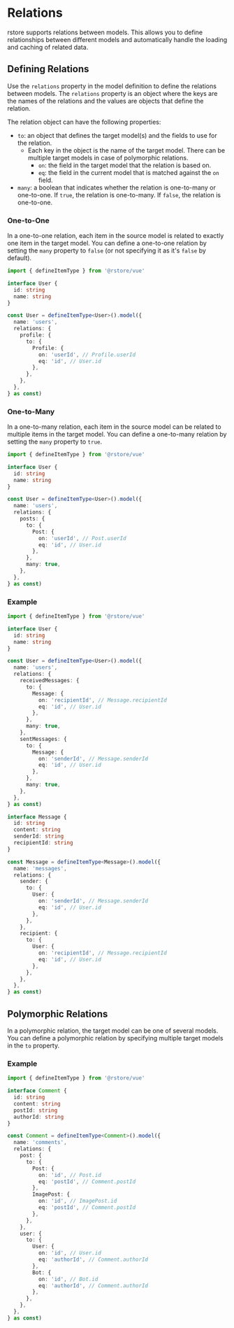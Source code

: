 # Relations

rstore supports relations between models. This allows you to define relationships between different models and automatically handle the loading and caching of related data.

## Defining Relations

Use the `relations` property in the model definition to define the relations between models. The `relations` property is an object where the keys are the names of the relations and the values are objects that define the relation.

The relation object can have the following properties:
- `to`: an object that defines the target model(s) and the fields to use for the relation.
  - Each key in the object is the name of the target model. There can be multiple target models in case of polymorphic relations.
    - `on`: the field in the target model that the relation is based on.
    - `eq`: the field in the current model that is matched against the `on` field.
- `many`: a boolean that indicates whether the relation is one-to-many or one-to-one. If `true`, the relation is one-to-many. If `false`, the relation is one-to-one.

### One-to-One

In a one-to-one relation, each item in the source model is related to exactly one item in the target model. You can define a one-to-one relation by setting the `many` property to `false` (or not specifying it as it's `false` by default).

```ts
import { defineItemType } from '@rstore/vue'

interface User {
  id: string
  name: string
}

const User = defineItemType<User>().model({
  name: 'users',
  relations: {
    profile: {
      to: {
        Profile: {
          on: 'userId', // Profile.userId
          eq: 'id', // User.id
        },
      },
    },
  },
} as const)
```

### One-to-Many

In a one-to-many relation, each item in the source model can be related to multiple items in the target model. You can define a one-to-many relation by setting the `many` property to `true`.

```ts
import { defineItemType } from '@rstore/vue'

interface User {
  id: string
  name: string
}

const User = defineItemType<User>().model({
  name: 'users',
  relations: {
    posts: {
      to: {
        Post: {
          on: 'userId', // Post.userId
          eq: 'id', // User.id
        },
      },
      many: true,
    },
  },
} as const)
```

### Example

```ts
import { defineItemType } from '@rstore/vue'

interface User {
  id: string
  name: string
}

const User = defineItemType<User>().model({
  name: 'users',
  relations: {
    receivedMessages: {
      to: {
        Message: {
          on: 'recipientId', // Message.recipientId
          eq: 'id', // User.id
        },
      },
      many: true,
    },
    sentMessages: {
      to: {
        Message: {
          on: 'senderId', // Message.senderId
          eq: 'id', // User.id
        },
      },
      many: true,
    },
  },
} as const)

interface Message {
  id: string
  content: string
  senderId: string
  recipientId: string
}

const Message = defineItemType<Message>().model({
  name: 'messages',
  relations: {
    sender: {
      to: {
        User: {
          on: 'senderId', // Message.senderId
          eq: 'id', // User.id
        },
      },
    },
    recipient: {
      to: {
        User: {
          on: 'recipientId', // Message.recipientId
          eq: 'id', // User.id
        },
      },
    },
  },
} as const)
```

## Polymorphic Relations

In a polymorphic relation, the target model can be one of several models. You can define a polymorphic relation by specifying multiple target models in the `to` property.

### Example

```ts
import { defineItemType } from '@rstore/vue'

interface Comment {
  id: string
  content: string
  postId: string
  authorId: string
}

const Comment = defineItemType<Comment>().model({
  name: 'comments',
  relations: {
    post: {
      to: {
        Post: {
          on: 'id', // Post.id
          eq: 'postId', // Comment.postId
        },
        ImagePost: {
          on: 'id', // ImagePost.id
          eq: 'postId', // Comment.postId
        },
      },
    },
    user: {
      to: {
        User: {
          on: 'id', // User.id
          eq: 'authorId', // Comment.authorId
        },
        Bot: {
          on: 'id', // Bot.id
          eq: 'authorId', // Comment.authorId
        },
      },
    },
  },
} as const)
```
